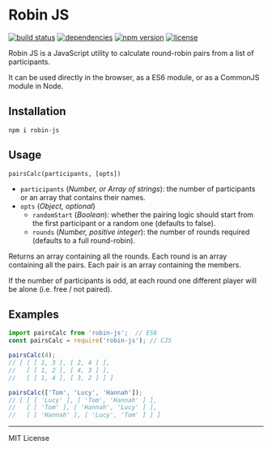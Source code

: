 # Robin JS

[![build status](https://img.shields.io/travis/pensierinmusica/robin-js.svg)](https://travis-ci.com/pensierinmusica/robin-js)
[![dependencies](https://img.shields.io/david/pensierinmusica/robin-js.svg)](https://www.npmjs.com/package/robin-js)
[![npm version](https://img.shields.io/npm/v/robin-js.svg)](https://www.npmjs.com/package/robin-js)
[![license](https://img.shields.io/github/license/pensierinmusica/robin-js.svg)](https://www.npmjs.com/package/robin-js)

Robin JS is a JavaScript utility to calculate round-robin pairs from a list of participants.

It can be used directly in the browser, as a ES6 module, or as a CommonJS module in Node.

## Installation

`npm i robin-js`

## Usage

`pairsCalc(participants, [opts])`

- `participants` (*Number, or Array of strings*): the number of participants or an array that contains their names.
- `opts` (*Object, optional*)
  - `randomStart` (*Boolean*): whether the pairing logic should start from the first participant or a random one (defaults to false).
  - `rounds` (*Number, positive integer*): the number of rounds required (defaults to a full round-robin).

Returns an array containing all the rounds. Each round is an array containing all the pairs. Each pair is an array containing the members.

If the number of participants is odd, at each round one different player will be alone (i.e. free / not paired).

## Examples

```js
import pairsCalc from 'robin-js';  // ES6
const pairsCalc = require('robin-js'); // CJS

pairsCalc(4);
// [ [ [ 1, 3 ], [ 2, 4 ] ],
//   [ [ 1, 2 ], [ 4, 3 ] ],
//   [ [ 1, 4 ], [ 3, 2 ] ] ]

pairsCalc(['Tom', 'Lucy', 'Hannah']);
// [ [ [ 'Lucy' ], [ 'Tom', 'Hannah' ] ],
//   [ [ 'Tom' ], [ 'Hannah', 'Lucy' ] ],
//   [ [ 'Hannah' ], [ 'Lucy', 'Tom' ] ] ]
```

---

MIT License
